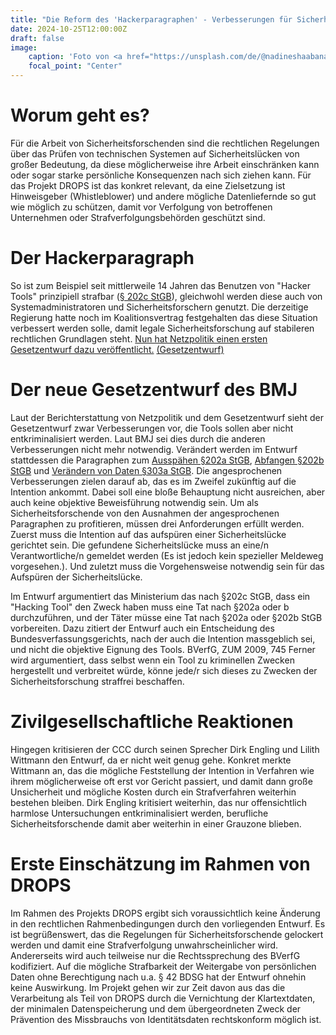 ```yaml
---
title: "Die Reform des 'Hackerparagraphen' - Verbesserungen für Sicherheitsforschende?"
date: 2024-10-25T12:00:00Z
draft: false
image:
    caption: 'Foto von <a href="https://unsplash.com/de/@nadineshaabana">Nadine E</a> auf <a href="https://unsplash.com/de/fotos/nahaufnahme-einer-person-die-hande-hebt-DRzYMtae-vA">Unsplash</a>'
    focal_point: "Center"
---
```


# Worum geht es?

Für die Arbeit von Sicherheitsforschenden sind die rechtlichen Regelungen über das Prüfen von technischen Systemen auf Sicherheitslücken von großer Bedeutung, da diese möglicherweise ihre Arbeit einschränken kann oder sogar starke persönliche Konsequenzen nach sich ziehen kann. Für das Projekt DROPS ist das konkret relevant, da eine Zielsetzung ist Hinweisgeber (Whistleblower) und andere mögliche Datenliefernde so gut wie möglich zu schützen, damit vor Verfolgung von betroffenen Unternehmen oder Strafverfolgungsbehörden geschützt sind.

# Der Hackerparagraph

So ist zum Beispiel seit mittlerweile 14 Jahren das Benutzen von "Hacker Tools" prinzipiell strafbar ([§ 202c StGB](https://www.gesetze-im-internet.de/stgb/__202c.html)), gleichwohl werden diese auch von Systemadministratoren und Sicherheitsforschern genutzt. Die derzeitige Regierung hatte noch im Koalitionsvertrag festgehalten das diese Situation verbessert werden solle, damit legale Sicherheitsforschung auf stabileren rechtlichen Grundlagen steht. [Nun hat Netzpolitik einen ersten Gesetzentwurf dazu veröffentlicht.](https://netzpolitik.org/2024/hacker-paragrafen-wir-veroeffentlichen-den-gesetzentwurf-zum-computerstrafrecht/) [(Gesetzentwurf)](https://netzpolitik.org/2024/hacker-paragrafen-wir-veroeffentlichen-den-gesetzentwurf-zum-computerstrafrecht/#2024-10-22_BMJ_RefE_Computerstrafrecht) 

# Der neue Gesetzentwurf des BMJ

Laut der Berichterstattung von Netzpolitik und dem Gesetzentwurf sieht der Gesetzentwurf zwar Verbesserungen vor, die Tools sollen aber nicht entkriminalisiert werden. Laut BMJ sei dies durch die anderen Verbesserungen nicht mehr notwendig.
Verändert werden im Entwurf stattdessen die Paragraphen zum [Ausspähen §202a StGB](https://www.gesetze-im-internet.de/stgb/__202a.html), [Abfangen §202b StGB](https://www.gesetze-im-internet.de/stgb/__202b.html) und [Verändern von Daten §303a StGB](https://www.gesetze-im-internet.de/stgb/__303a.html).
Die angesprochenen Verbesserungen zielen darauf ab, das es im Zweifel zukünftig auf die Intention ankommt. Dabei soll eine bloße Behauptung nicht ausreichen, aber auch keine objektive Beweisführung notwendig sein. Um als Sicherheitsforschende von den Ausnahmen der angesprochenen Paragraphen zu profitieren, müssen drei Anforderungen erfüllt werden. Zuerst muss die Intention auf das aufspüren einer Sicherheitslücke gerichtet sein. Die gefundene Sicherheitslücke muss an eine/n Verantwortliche/n gemeldet werden (Es ist jedoch kein spezieller Meldeweg vorgesehen.). Und zuletzt muss die Vorgehensweise notwendig sein für das Aufspüren der Sicherheitslücke.

Im Entwurf argumentiert das Ministerium das nach §202c StGB, dass ein "Hacking Tool" den Zweck haben muss eine Tat nach §202a oder b durchzuführen, und der Täter müsse eine Tat nach §202a oder §202b StGB vorbereiten. Dazu zitiert der Entwurf auch ein Entscheidung des Bundesverfassungsgerichts, nach der auch die Intention massgeblich sei, und nicht die objektive Eignung des Tools. BVerfG, ZUM 2009, 745
Ferner wird argumentiert, dass selbst wenn ein Tool zu kriminellen Zwecken hergestellt und verbreitet würde, könne jede/r sich dieses zu Zwecken der Sicherheitsforschung straffrei beschaffen.

# Zivilgesellschaftliche Reaktionen

Hingegen kritisieren der CCC durch seinen Sprecher Dirk Engling und Lilith Wittmann den Entwurf, da er nicht weit genug gehe. Konkret merkte Wittmann an, das die mögliche Feststellung der Intention in Verfahren wie ihrem möglicherweise oft erst vor Gericht passiert, und damit dann  große Unsicherheit und mögliche Kosten durch ein Strafverfahren weiterhin bestehen bleiben. Dirk Engling kritisiert weiterhin, das nur offensichtlich harmlose Untersuchungen entkriminalisiert werden, berufliche Sicherheitsforschende damit aber weiterhin in einer Grauzone blieben.

# Erste Einschätzung im Rahmen von DROPS

Im Rahmen des Projekts DROPS ergibt sich voraussichtlich keine Änderung in den rechtlichen Rahmenbedingungen durch den vorliegenden Entwurf. Es ist begrüßenswert, das die Regelungen für Sicherheitsforschende gelockert werden und damit eine Strafverfolgung unwahrscheinlicher wird. Andererseits wird auch teilweise nur die Rechtssprechung des BVerfG kodifiziert. Auf die mögliche Strafbarkeit der Weitergabe von persönlichen Daten ohne Berechtigung nach u.a. § 42 BDSG hat der Entwurf ohnehin keine Auswirkung. Im Projekt gehen wir zur Zeit davon aus das die Verarbeitung als Teil von DROPS durch die Vernichtung der Klartextdaten, der minimalen Datenspeicherung und dem übergeordneten Zweck der Prävention des Missbrauchs von Identitätsdaten rechtskonform möglich ist.